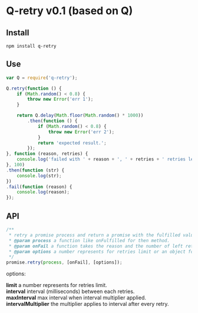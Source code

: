 ﻿# Q-retry v0.1 (based on Q)

## Install

```
npm install q-retry
```

## Use

```javascript
var Q = require('q-retry');

Q.retry(function () {
    if (Math.random() < 0.8) {
        throw new Error('err 1');
    }

    return Q.delay(Math.floor(Math.random() * 1000))
        .then(function () {
            if (Math.random() < 0.8) {
                throw new Error('err 2');
            }
            return 'expected result.';
        });
}, function (reason, retries) {
    console.log('failed with ' + reason + ', ' + retries + ' retries left.');
}, 100)
.then(function (str) {
    console.log(str);
})
.fail(function (reason) {
    console.log(reason);
});
```

## API

```javascript
/**
 * retry a promise process and return a promise with the fulfilled value.
 * @param process a function like onFulfilled for then method.
 * @param onFail a function takes the reason and the number of left retries as parameters.
 * @param options a number represents for retries limit or an object for more options.
 */
promise.retry(process, [onFail], [options]);
```

options:

**limit** a number represents for retries limit.  
**interval** interval (milliseconds) between each retries.  
**maxInterval** max interval when interval multiplier applied.  
**intervalMultiplier** the multiplier applies to interval after every retry.  